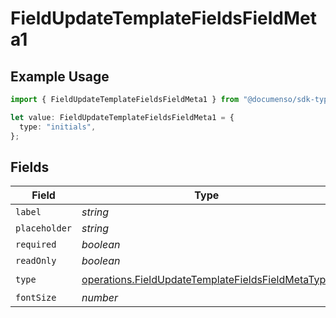 # FieldUpdateTemplateFieldsFieldMeta1

## Example Usage

```typescript
import { FieldUpdateTemplateFieldsFieldMeta1 } from "@documenso/sdk-typescript/models/operations";

let value: FieldUpdateTemplateFieldsFieldMeta1 = {
  type: "initials",
};
```

## Fields

| Field                                                                                                                  | Type                                                                                                                   | Required                                                                                                               | Description                                                                                                            |
| ---------------------------------------------------------------------------------------------------------------------- | ---------------------------------------------------------------------------------------------------------------------- | ---------------------------------------------------------------------------------------------------------------------- | ---------------------------------------------------------------------------------------------------------------------- |
| `label`                                                                                                                | *string*                                                                                                               | :heavy_minus_sign:                                                                                                     | N/A                                                                                                                    |
| `placeholder`                                                                                                          | *string*                                                                                                               | :heavy_minus_sign:                                                                                                     | N/A                                                                                                                    |
| `required`                                                                                                             | *boolean*                                                                                                              | :heavy_minus_sign:                                                                                                     | N/A                                                                                                                    |
| `readOnly`                                                                                                             | *boolean*                                                                                                              | :heavy_minus_sign:                                                                                                     | N/A                                                                                                                    |
| `type`                                                                                                                 | [operations.FieldUpdateTemplateFieldsFieldMetaType](../../models/operations/fieldupdatetemplatefieldsfieldmetatype.md) | :heavy_check_mark:                                                                                                     | N/A                                                                                                                    |
| `fontSize`                                                                                                             | *number*                                                                                                               | :heavy_minus_sign:                                                                                                     | N/A                                                                                                                    |